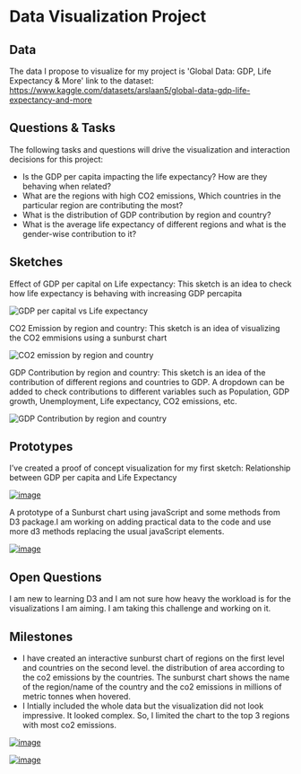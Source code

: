 # Data Visualization Project

## Data

The data I propose to visualize for my project is 'Global Data: GDP, Life Expectancy & More'
link to the dataset: https://www.kaggle.com/datasets/arslaan5/global-data-gdp-life-expectancy-and-more



## Questions & Tasks

The following tasks and questions will drive the visualization and interaction decisions for this project:

 * Is the GDP per capita impacting the life expectancy? How are they behaving when related?
 * What are the regions with high CO2 emissions, Which countries in the particular region are contributing the most?
 * What is the distribution of GDP contribution by region and country?
 * What is the average life expectancy of different regions and what is the gender-wise contribution to it?

## Sketches

Effect of GDP per capital on Life expectancy: This sketch is an idea to check how life expectancy is behaving with increasing GDP percapita


![GDP per capital vs Life expectancy](https://github.com/user-attachments/assets/39097ce0-14ef-4614-8451-6cd0d958afda)



CO2 Emission by region and country: This sketch is an idea of visualizing the CO2 emmisions using a sunburst chart


![CO2 emission by region and country](https://github.com/user-attachments/assets/191c3d6a-21fb-4a3d-9072-7bddccfb3a94)



GDP Contribution by region and country: This sketch is an idea of the contribution of different regions and countries to GDP. A dropdown can be added to check contributions to different variables such as Population, GDP growth, Unemployment, Life expectancy, CO2 emissions, etc. 


![GDP Contribution by region and country](https://github.com/user-attachments/assets/61f7e3d8-4340-410d-b635-06c4581b096c)





## Prototypes

I’ve created a proof of concept visualization for my first sketch: Relationship between GDP per capita and Life Expectancy 

[![image](https://github.com/user-attachments/assets/61bebcb7-f4d7-4db5-9ad9-05652d61a2ea)](https://vizhub.com/NitindotR/e8190a079a09434a80f368f120c1cce7?mode=embed)

A prototype of a Sunburst chart using javaScript and some methods from D3 package.I am working on adding practical data to the code and use more d3 methods replacing the usual javaScript elements.

[![image](https://github.com/user-attachments/assets/e440faba-893a-49a5-ad7a-b74e03632c47)](https://vizhub.com/NitindotR/sunburst)




## Open Questions

I am new to learning D3 and I am not sure how heavy the workload is for the visualizations I am aiming. I am taking this challenge and working on it.

## Milestones

  - I have created an interactive sunburst chart of regions on the first level and countries on the second level. the distribution of area according to the co2 emissions by the countries.
    The sunburst chart shows the name of the region/name of the country and the co2 emissions in millions of metric tonnes when hovered.
  - I Intially included the whole data but the visualization did not look impressive. It looked complex. So, I limited the chart to the top 3 regions with most co2 emissions.


[![image](https://github.com/user-attachments/assets/7f74720e-c050-436f-9ce1-79737f9c6346)](https://vizhub.com/NitindotR/sunburst-whole)


[![image](https://github.com/user-attachments/assets/fb6ccee1-0d5e-4dd3-acda-79bbc0f0494e)](https://vizhub.com/NitindotR/sunbursttop3)




